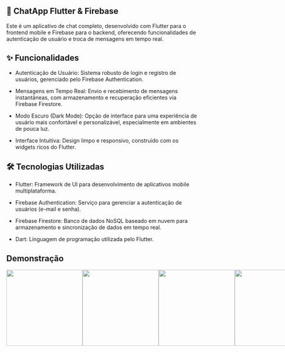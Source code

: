 ﻿## 🚀 ChatApp Flutter & Firebase

Este é um aplicativo de chat completo, desenvolvido com Flutter para o frontend mobile e Firebase para o backend, oferecendo funcionalidades de autenticação de usuário e troca de mensagens em tempo real.

## ✨ Funcionalidades

- Autenticação de Usuário: Sistema robusto de login e registro de usuários, gerenciado pelo Firebase Authentication.

- Mensagens em Tempo Real: Envio e recebimento de mensagens instantâneas, com armazenamento e recuperação eficientes via Firebase Firestore.

- Modo Escuro (Dark Mode): Opção de interface para uma experiência de usuário mais confortável e personalizável, especialmente em ambientes de pouca luz.

- Interface Intuitiva: Design limpo e responsivo, construído com os widgets ricos do Flutter.


## 🛠️ Tecnologias Utilizadas
- Flutter: Framework de UI para desenvolvimento de aplicativos mobile multiplataforma.

- Firebase Authentication: Serviço para gerenciar a autenticação de usuários (e-mail e senha).

- Firebase Firestore: Banco de dados NoSQL baseado em nuvem para armazenamento e sincronização de dados em tempo real.

- Dart: Linguagem de programação utilizada pelo Flutter.


## Demonstração
<div style="display: flex; align-items: center;flex-direction: center; ">
  <img src="https://github.com/user-attachments/assets/58ca55c9-2c41-42d7-b0a5-47b55d19cd1a" width="200px">
  <img src="https://github.com/user-attachments/assets/822afb0c-6fe0-44fc-bed5-fdc9221f316e" width="200px">
  <img src="https://github.com/user-attachments/assets/29202ebc-ad5a-4cb3-aa3b-ff75c18b5b1a" width="200px">
  <img src="https://github.com/user-attachments/assets/a57a794e-6e0a-459f-b324-e6cf4335f5a6" width="200px">
  <img src="https://github.com/user-attachments/assets/c6c9301c-848c-4cb3-840c-2f4753f9efc1" width="200px">
  <img src="https://github.com/user-attachments/assets/ecb084af-32b4-43d4-999d-8750deaf5110" width="200px">
  <img src="https://github.com/user-attachments/assets/196b8b3f-83fa-4568-801a-2dbf5e600cdd" width="200px">
  <img src="https://github.com/user-attachments/assets/fd207a05-38a8-4a5d-a7fb-89b7d03a6500" width="200px">
  <img src="https://github.com/user-attachments/assets/ef2f6d4b-d83b-4a4e-8035-e4ada93ba072" width="200px">
  <img src="https://github.com/user-attachments/assets/3bd887fe-9c26-424b-b6b2-f4c76d6c203c" width="200px">
  <img src="https://github.com/user-attachments/assets/8d2245a9-eb5d-4fe3-bcd8-75986f752cd0" width="200px">
  <img src="https://github.com/user-attachments/assets/c3952b69-de1b-4a71-b864-f0d2d3ae2cf5" width="200px">
</div>
